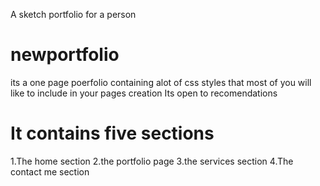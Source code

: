 A sketch portfolio for  a person

# newportfolio
its a one page poerfolio containing alot of css styles that most of you will like to include in your pages creation
Its open to recomendations
<h1>It contains five sections</h1>
1.The home section
2.the portfolio page
3.the services section
4.The contact me section

